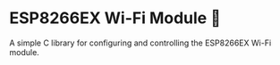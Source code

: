 # ESP8266EX Wi-Fi Module 📡

A simple C library for configuring and controlling the ESP8266EX Wi-Fi module.
